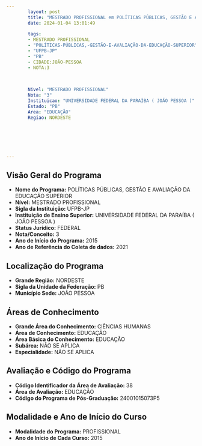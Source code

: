 ```yaml
---
        layout: post
        title: "MESTRADO PROFISSIONAL em POLÍTICAS PÚBLICAS, GESTÃO E AVALIAÇÃO DA EDUCAÇÃO SUPERIOR na UFPB-JP  "
        date: 2024-01-04 13:01:49
     
        tags:
        - MESTRADO PROFISSIONAL
        - "POLÍTICAS-PÚBLICAS,-GESTÃO-E-AVALIAÇÃO-DA-EDUCAÇÃO-SUPERIOR"
        - "UFPB-JP"
        - "PB"
        - CIDADE:JOÃO-PESSOA
        - NOTA:3
        
       

        Nivel: "MESTRADO PROFISSIONAL"
        Nota: "3"
        Instituicao: "UNIVERSIDADE FEDERAL DA PARAÍBA ( JOÃO PESSOA )"
        Estado: "PB"
        Area: "EDUCAÇÃO"
        Regiao: NORDESTE
        
        
        
        
        
        
---
```

## Visão Geral do Programa
- **Nome do Programa:** POLÍTICAS PÚBLICAS, GESTÃO E AVALIAÇÃO DA EDUCAÇÃO SUPERIOR
- **Nível:** MESTRADO PROFISSIONAL
- **Sigla da Instituição:** UFPB-JP
- **Instituição de Ensino Superior:** UNIVERSIDADE FEDERAL DA PARAÍBA ( JOÃO PESSOA )
- **Status Jurídico:** FEDERAL
- **Nota/Conceito:** 3
- **Ano de Início do Programa:** 2015
- **Ano de Referência do Coleta de dados:** 2021

## Localização do Programa
- **Grande Região:** NORDESTE
- **Sigla da Unidade da Federação:** PB
- **Município Sede:** JOÃO PESSOA

## Áreas de Conhecimento
- **Grande Área do Conhecimento:** CIÊNCIAS HUMANAS
- **Área de Conhecimento:** EDUCAÇÃO
- **Área Básica do Conhecimento:** EDUCAÇÃO
- **Subárea:** NÃO SE APLICA
- **Especialidade:** NÃO SE APLICA

## Avaliação e Código do Programa
- **Código Identificador da Área de Avaliação:** 38
- **Área de Avaliação:** EDUCAÇÃO
- **Código do Programa de Pós-Graduação:** 24001015073P5


## Modalidade e Ano de Início do Curso
- **Modalidade do Programa:** PROFISSIONAL
- **Ano de Início de Cada Curso:** 2015
